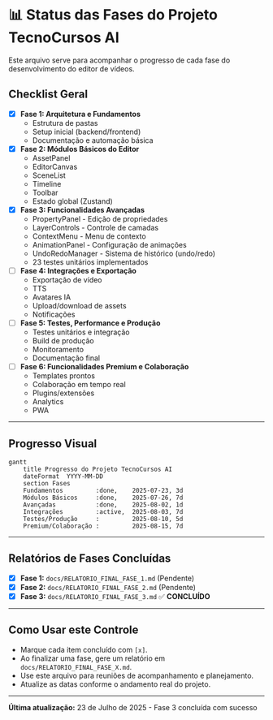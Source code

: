 # 📊 Status das Fases do Projeto TecnoCursos AI

Este arquivo serve para acompanhar o progresso de cada fase do desenvolvimento do editor de vídeos.

## Checklist Geral

- [x] **Fase 1: Arquitetura e Fundamentos**
    - Estrutura de pastas
    - Setup inicial (backend/frontend)
    - Documentação e automação básica
- [x] **Fase 2: Módulos Básicos do Editor**
    - AssetPanel
    - EditorCanvas
    - SceneList
    - Timeline
    - Toolbar
    - Estado global (Zustand)
- [x] **Fase 3: Funcionalidades Avançadas**
    - PropertyPanel - Edição de propriedades
    - LayerControls - Controle de camadas
    - ContextMenu - Menu de contexto
    - AnimationPanel - Configuração de animações
    - UndoRedoManager - Sistema de histórico (undo/redo)
    - 23 testes unitários implementados
- [ ] **Fase 4: Integrações e Exportação**
    - Exportação de vídeo
    - TTS
    - Avatares IA
    - Upload/download de assets
    - Notificações
- [ ] **Fase 5: Testes, Performance e Produção**
    - Testes unitários e integração
    - Build de produção
    - Monitoramento
    - Documentação final
- [ ] **Fase 6: Funcionalidades Premium e Colaboração**
    - Templates prontos
    - Colaboração em tempo real
    - Plugins/extensões
    - Analytics
    - PWA

---

## Progresso Visual

```mermaid
gantt
    title Progresso do Projeto TecnoCursos AI
    dateFormat  YYYY-MM-DD
    section Fases
    Fundamentos         :done,    2025-07-23, 3d
    Módulos Básicos     :done,    2025-07-26, 7d
    Avançadas           :done,    2025-08-02, 1d
    Integrações         :active,  2025-08-03, 7d
    Testes/Produção     :         2025-08-10, 5d
    Premium/Colaboração :         2025-08-15, 7d
```

---

## Relatórios de Fases Concluídas

- [x] **Fase 1:** `docs/RELATORIO_FINAL_FASE_1.md` (Pendente)
- [x] **Fase 2:** `docs/RELATORIO_FINAL_FASE_2.md` (Pendente)
- [x] **Fase 3:** `docs/RELATORIO_FINAL_FASE_3.md` ✅ **CONCLUÍDO**

---

## Como Usar este Controle

- Marque cada item concluído com `[x]`.
- Ao finalizar uma fase, gere um relatório em `docs/RELATORIO_FINAL_FASE_X.md`.
- Use este arquivo para reuniões de acompanhamento e planejamento.
- Atualize as datas conforme o andamento real do projeto.

---

**Última atualização:** 23 de Julho de 2025 - Fase 3 concluída com sucesso 